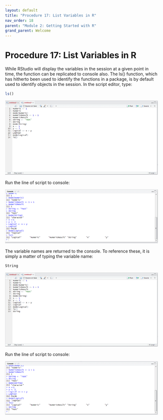 ```yaml
---
layout: default
title: "Procedure 17: List Variables in R"
nav_order: 18
parent: "Module 2: Getting Started with R"
grand_parent: Welcome
---
```


# Procedure 17: List Variables in R

While RStudio will display the variables in the session at a given point in time,  the function can be replicated to console also.  The ls() function,  which has hitherto been used to identify the functions in a package, is by default used to identify objects in the session.  In the script editor,  type:

``` r
ls()
```

![img.png](img.png)

Run the line of script to console:

![img_1.png](img_1.png)

The variable names are returned to the console.  To reference these,  it is simply a matter of typing the variable name:

``` r
String
```

![img_2.png](img_2.png)

Run the line of script to console:

![img_3.png](img_3.png)
